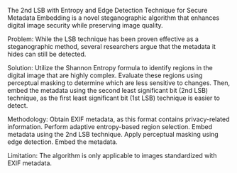 The 2nd LSB with Entropy and Edge Detection Technique for Secure Metadata Embedding is a novel steganographic algorithm that enhances digital image security while preserving image quality.

Problem:
While the LSB technique has been proven effective as a steganographic method, several researchers argue that the metadata it hides can still be detected.

Solution:
Utilize the Shannon Entropy formula to identify regions in the digital image that are highly complex. Evaluate these regions using perceptual masking to determine which are less sensitive to changes. Then, embed the metadata using the second least significant bit (2nd LSB) technique, as the first least significant bit (1st LSB) technique is easier to detect.

Methodology:
Obtain EXIF metadata, as this format contains privacy-related information.
Perform adaptive entropy-based region selection.
Embed metadata using the 2nd LSB technique.
Apply perceptual masking using edge detection.
Embed the metadata.

Limitation:
The algorithm is only applicable to images standardized with EXIF metadata.
